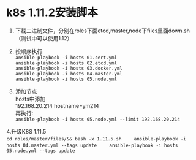 
# k8s 1.11.2安装脚本 #


1. 下载二进制文件，分别在roles下面etcd,master,node下files里面down.sh（测试中可以使用1.12）      

2. 按顺序执行    
`ansible-playbook -i hosts 01.cert.yml       `    
`ansible-playbook -i hosts 02.etcd.yml         `    
`ansible-playbook -i hosts 03.docker.yml        `    
`ansible-playbook -i hosts 04.master.yml        `    
`ansible-playbook -i hosts 05.node.yml        `       
   
3. 添加节点    
hosts中添加    
192.168.20.214 hostname=ym214    
再执行:    
`
ansible-playbook -i hosts 05.node.yml --limit 192.168.20.214
`
  
4.升级K8S 1.11.5    
`cd roles/master/files/&& bash -x 1.11.5.sh    `
`ansible-playbook -i hosts 04.master.yml --tags update    `
`ansible-playbook -i hosts 05.node.yml --tags update`
